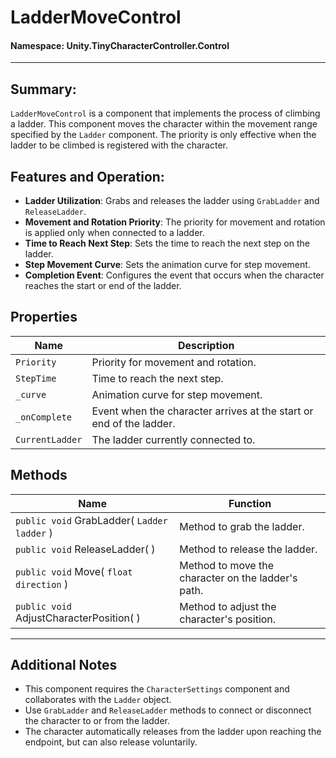 ﻿# LadderMoveControl

#### **Namespace**: Unity.TinyCharacterController.Control
---

## Summary:
`LadderMoveControl` is a component that implements the process of climbing a ladder. This component moves the character within the movement range specified by the `Ladder` component. The priority is only effective when the ladder to be climbed is registered with the character.

## Features and Operation:
- **Ladder Utilization**: Grabs and releases the ladder using `GrabLadder` and `ReleaseLadder`.
- **Movement and Rotation Priority**: The priority for movement and rotation is applied only when connected to a ladder.
- **Time to Reach Next Step**: Sets the time to reach the next step on the ladder.
- **Step Movement Curve**: Sets the animation curve for step movement.
- **Completion Event**: Configures the event that occurs when the character reaches the start or end of the ladder.

## Properties
| Name | Description |
|------------------|------|
| `Priority` | Priority for movement and rotation. |
| `StepTime` | Time to reach the next step. |
| `_curve` | Animation curve for step movement. |
| `_onComplete` | Event when the character arrives at the start or end of the ladder. |
| `CurrentLadder` | The ladder currently connected to. |

## Methods
| Name | Function |
|------------------|------|
|  ``public void`` GrabLadder( ``Ladder ladder`` )  | Method to grab the ladder. |
|  ``public void`` ReleaseLadder( )  | Method to release the ladder. |
|  ``public void`` Move( ``float direction`` )  | Method to move the character on the ladder's path. |
|  ``public void`` AdjustCharacterPosition( )  | Method to adjust the character's position. |

---
## Additional Notes
- This component requires the `CharacterSettings` component and collaborates with the `Ladder` object.
- Use `GrabLadder` and `ReleaseLadder` methods to connect or disconnect the character to or from the ladder.
- The character automatically releases from the ladder upon reaching the endpoint, but can also release voluntarily.

